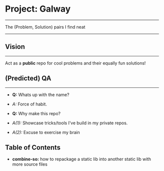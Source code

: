 # Project: Galway
---
The (Problem, Solution) pairs I find neat

---
## Vision
---
Act as a **public** repo for cool problems and their equally fun solutions!

## (Predicted) QA
---
* **Q:** Whats up with the name?
* *A:* Force of habit.

* **Q:** Why make this repo?
* *A(1):* Showcase tricks/tools I've build in my private repos.
* *A(2):* Excuse to exercise my brain

## Table of Contents
- **combine-so:** how to repackage a static lib into another static lib with more source files
